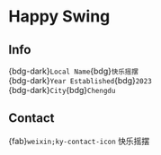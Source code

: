 # Happy Swing

## Info

{bdg-dark}`Local Name`{bdg}`快乐摇摆`  
{bdg-dark}`Year Established`{bdg}`2023`  
{bdg-dark}`City`{bdg}`Chengdu`  

## Contact

{fab}`weixin;ky-contact-icon` 快乐摇摆  
